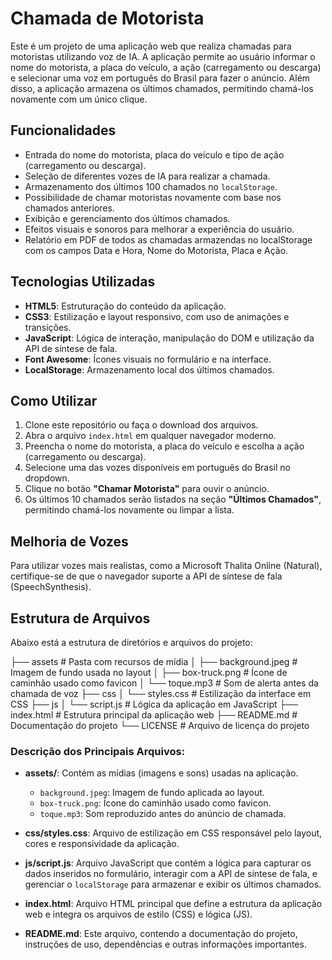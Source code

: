 # Chamada de Motorista

Este é um projeto de uma aplicação web que realiza chamadas para motoristas utilizando voz de IA. A aplicação permite ao usuário informar o nome do motorista, a placa do veículo, a ação (carregamento ou descarga) e selecionar uma voz em português do Brasil para fazer o anúncio. Além disso, a aplicação armazena os últimos chamados, permitindo chamá-los novamente com um único clique.

## Funcionalidades

- Entrada do nome do motorista, placa do veículo e tipo de ação (carregamento ou descarga).
- Seleção de diferentes vozes de IA para realizar a chamada.
- Armazenamento dos últimos 100 chamados no `localStorage`.
- Possibilidade de chamar motoristas novamente com base nos chamados anteriores.
- Exibição e gerenciamento dos últimos chamados.
- Efeitos visuais e sonoros para melhorar a experiência do usuário.
- Relatório em PDF de todos as chamadas armazendas no localStorage com os campos Data e Hora, Nome do Motorista, Placa e Ação.

## Tecnologias Utilizadas

- **HTML5**: Estruturação do conteúdo da aplicação.
- **CSS3**: Estilização e layout responsivo, com uso de animações e transições.
- **JavaScript**: Lógica de interação, manipulação do DOM e utilização da API de síntese de fala.
- **Font Awesome**: Ícones visuais no formulário e na interface.
- **LocalStorage**: Armazenamento local dos últimos chamados.

## Como Utilizar

1. Clone este repositório ou faça o download dos arquivos.
2. Abra o arquivo `index.html` em qualquer navegador moderno.
3. Preencha o nome do motorista, a placa do veículo e escolha a ação (carregamento ou descarga).
4. Selecione uma das vozes disponíveis em português do Brasil no dropdown.
5. Clique no botão **"Chamar Motorista"** para ouvir o anúncio.
6. Os últimos 10 chamados serão listados na seção **"Últimos Chamados"**, permitindo chamá-los novamente ou limpar a lista.

## Melhoria de Vozes
Para utilizar vozes mais realistas, como a Microsoft Thalita Online (Natural), certifique-se de que o navegador suporte a API de síntese de fala (SpeechSynthesis).

## Estrutura de Arquivos

Abaixo está a estrutura de diretórios e arquivos do projeto:

├── assets # Pasta com recursos de mídia │ ├── background.jpeg # Imagem de fundo usada no layout │ ├── box-truck.png # Ícone de caminhão usado como favicon │ └── toque.mp3 # Som de alerta antes da chamada de voz ├── css │ └── styles.css # Estilização da interface em CSS ├── js │ └── script.js # Lógica da aplicação em JavaScript ├── index.html # Estrutura principal da aplicação web ├── README.md # Documentação do projeto └── LICENSE # Arquivo de licença do projeto


### Descrição dos Principais Arquivos:

- **assets/**: Contém as mídias (imagens e sons) usadas na aplicação.
  - `background.jpeg`: Imagem de fundo aplicada ao layout.
  - `box-truck.png`: Ícone do caminhão usado como favicon.
  - `toque.mp3`: Som reproduzido antes do anúncio de chamada.

- **css/styles.css**: Arquivo de estilização em CSS responsável pelo layout, cores e responsividade da aplicação.

- **js/script.js**: Arquivo JavaScript que contém a lógica para capturar os dados inseridos no formulário, interagir com a API de síntese de fala, e gerenciar o `localStorage` para armazenar e exibir os últimos chamados.

- **index.html**: Arquivo HTML principal que define a estrutura da aplicação web e integra os arquivos de estilo (CSS) e lógica (JS).

- **README.md**: Este arquivo, contendo a documentação do projeto, instruções de uso, dependências e outras informações importantes.
